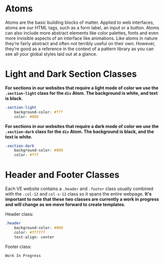 # Atoms

Atoms are the basic building blocks of matter. Applied to web interfaces, atoms are our HTML tags, such as a form label, an input or a button. Atoms can also include more abstract elements like color palettes, fonts and even more invisible aspects of an interface like animations. Like atoms in nature they’re fairly abstract and often not terribly useful on their own. However, they’re good as a reference in the context of a pattern library as you can see all your global styles laid out at a glance.

# Light and Dark Section Classes

**For sections in our websites that require a light mode of color we use the `.section-light` class for the `div` Atom. The background is white, and text is black.**
```css
.section-light
    background-color: #fff
    color: #000

```

**For sections in our websites that require a dark mode of color we use the `.section-dark` class for the `div` Atom. The background is black, and the text is white.**
```css
.section-dark
    background-color: #000
    color: #fff
```

# Header and Footer Classes

Each VE website contains a `.header` and `.footer` class usually combined with the `.col-12` and `col-s-12` class so it spans the entire webpage. **It's important to note that these two classes are currently a work in progress and will change as we move forward to create templates**.

Header class:
```css
.header
    background-color: #000
    color: #ffffff
    text-align: center
```

Footer class:
```css
Work In Progress
```

